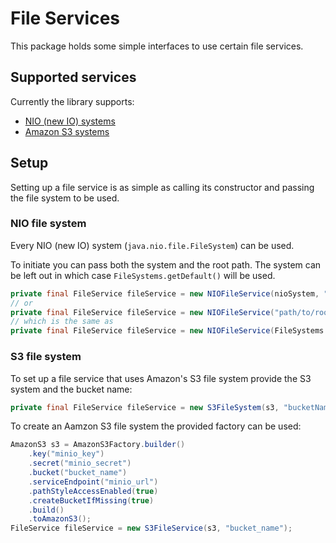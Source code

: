 # File Services

This package holds some simple interfaces to use certain file services.

## Supported services

Currently the library supports:

- [NIO (new IO) systems](#NIO-file-system)
- [Amazon S3 systems](#S3-file-system)

## Setup

Setting up a file service is as simple as calling its constructor and passing the file system to be
used.

### NIO file system

Every NIO (new IO) system (`java.nio.file.FileSystem`) can be used.

To initiate you can pass both the system and the root path. The system can be left out in which
case `FileSystems.getDefault()` will be used.

````java
private final FileService fileService = new NIOFileService(nioSystem, "path/to/root");
// or
private final FileService fileService = new NIOFileService("path/to/root");
// which is the same as
private final FileService fileService = new NIOFileService(FileSystems.getDefault(), "path/to/root");
````

### S3 file system

To set up a file service that uses Amazon's S3 file system provide the S3 system and the bucket
name:

```java
private final FileService fileService = new S3FileSystem(s3, "bucketName");
```

To create an Aamzon S3 file system the provided factory can be used:

````java
AmazonS3 s3 = AmazonS3Factory.builder()
    .key("minio_key")
    .secret("minio_secret")
    .bucket("bucket_name")
    .serviceEndpoint("minio_url")
    .pathStyleAccessEnabled(true)
    .createBucketIfMissing(true)
    .build()
    .toAmazonS3();
FileService fileService = new S3FileService(s3, "bucket_name");
````